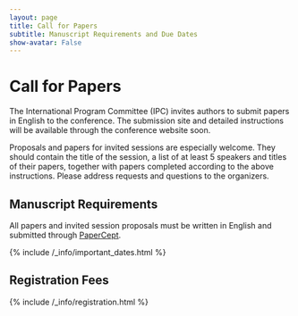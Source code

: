 ```yaml
---
layout: page
title: Call for Papers
subtitle: Manuscript Requirements and Due Dates 
show-avatar: False
---
```


# Call for Papers

The International Program Committee (IPC) invites authors to submit papers in English to the conference. The submission site and detailed instructions will be available through the conference website soon.

Proposals and papers for invited sessions are especially welcome. They should contain the title of the session, a list of at least 5 speakers and titles of their papers, together with papers completed according to the above instructions. Please address requests and questions to the organizers.

## Manuscript Requirements
All papers and invited session proposals must be written in English and submitted through [PaperCept](https://controls.papercept.net/conferences/scripts/start.pl).

{% include /_info/important_dates.html %}

## Registration Fees

{% include /_info/registration.html %}

